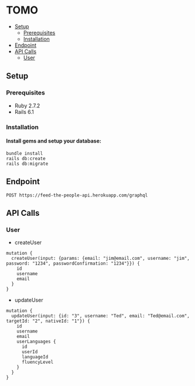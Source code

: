 # TOMO
  - [Setup](#setup)
    - [Prerequisites](#prerequisites)
    - [Installation](#testing)
  - [Endpoint](#endpoint)
  - [API Calls](#api-calls)
    - [User](#user)
## Setup
### Prerequisites
- Ruby 2.7.2
- Rails 6.1

### Installation
#### Install gems and setup your database:
```
bundle install
rails db:create
rails db:migrate
```

## Endpoint

```POST https://feed-the-people-api.herokuapp.com/graphql```

## API Calls
### User
- createUser
```
mutation {
  createUser(input: {params: {email: "jim@email.com", username: "jim", password: "1234", passwordConfirmation: "1234"}}) {
    id
    username
    email
  }
}
```
- updateUser
```
mutation {
  updateUser(input: {id: "3", username: "Ted", email: "Ted@email.com", targetId: "2", nativeId: "1"}) {
    id
    username
    email
    userLanguages {
      id
      userId
      languageId
      fluencyLevel
    }
  }
}
```
